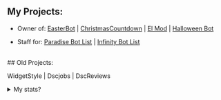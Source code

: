 <br />

## My Projects:
- Owner of: [EasterBot](https://discord.com/api/oauth2/authorize?client_id=810568485905236018&permissions=268954705&scope=bot%20applications.commands) | [ChristmasCountdown](https://discord.com/api/oauth2/authorize?client_id=791761831734804510&permissions=137442225217&scope=bot%20applications.commands) | [El Mod](https://discord.com/oauth2/authorize?client_id=857564240784916490&permissions=1559751927&scope=bot%20applications.commands) | [Halloween Bot](https://discord.com/api/oauth2/authorize?client_id=852564657674649636&permissions=139586817089&scope=bot%20applications.commands)

- Staff for: [Paradise Bot List](https://paradisebots.net/) | [Infinity Bot List](https://infinitybotlist.com/)


<br>
## Old Projects:

WidgetStyle | Dscjobs | DscReviews
<br />

<details>
<summary>My stats?</summary>
<br>
I mostly use Private Repos or Organizations 
  
  
![GitHub stats](https://github-readme-stats.vercel.app/api?username=Harley200317&show_icons=true&theme=radical)
![Top Langs](https://github-readme-stats.vercel.app/api/top-langs/?username=Harley200317&theme=radical)

</details>
